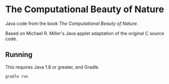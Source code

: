 # The Computational Beauty of Nature

Java code from the book *The Computational Beauty of Nature*.

Based on Michael R. Miller's Java applet adaptation of the original C source code.

## Running

This requires Java 1.8 or greater, and Gradle.

```bash
gradle run
```
